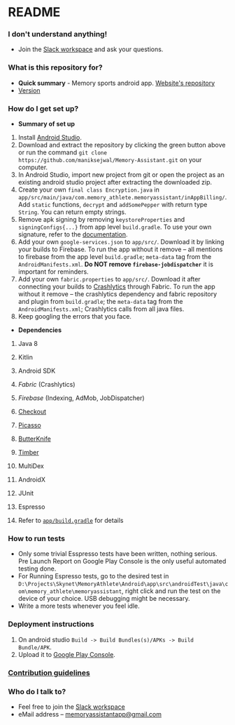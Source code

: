 # README #

### I don't understand anything! ###
* Join the [Slack workspace](https://join.slack.com/t/memory-athlete-skynet/shared_invite/enQtNDU4Njk5MTQ4NzEwLTQ4YWRhMTRkMmY0ZjllMWJmOTJkYmI3MjY3M2Q1Y2M4MGNkNmU3OGM0ZWE0MTRiZWRlZGRlN2I0NDcxMGRmN2U) and ask your questions.

### What is this repository for? ###

* **Quick summary** - Memory sports android app. [Website's repository](https://github.com/sharadv245/Memory-Assistant)
* [Version](https://github.com/maniksejwal/Memory-Assistant/blob/master/app/build.gradle)

### How do I get set up? ###

* **Summary of set up** 
1. Install [Android Studio](https://developer.android.com/studio). 
2. Download and extract the repository by clicking the green button above or run the command `git clone https://github.com/maniksejwal/Memory-Assistant.git` on your computer.
3. In Android Studio, import new project from git or open the project as an existing android studio project after extracting the downloaded zip. 
4. Create your own `final class Encryption.java` in `app/src/main/java/com.memory_athlete.memoryassistant/inAppBilling/`. Add `static` functions, `decrypt` and `addSomePepper` with return type `String`. You can return empty strings. 
5. Remove apk signing by removing `keystoreProperties` and `signingConfigs{...}` from app level `build.gradle`. To use your own signature, refer to the [documentation](https://developer.android.com/studio/publish/app-signing).
6. Add your own `google-services.json` to `app/src/`. Download it by linking your builds to Firebase. To run the app without it remove – all mentions to firebase from the app level `build.gradle`; `meta-data` tag from the `AndroidManifests.xml`. **Do NOT remove `firebase-jobdispatcher`** it is important for reminders.
7. Add your own `fabric.properties` to `app/src/`. Download it after connecting your builds to [Crashlytics](https://console.firebase.google.com/project/_/crashlytics) through Fabric. To run the app without it remove – the crashlytics dependency and fabric repository and plugin from `build.gradle`; the `meta-data` tag from the `AndroidManifests.xml`; Crashlytics calls from all java files. 
8. Keep googling the errors that you face.

* **Dependencies** 
1. Java 8
2. Kitlin
3. Android SDK
4. *Fabric* (Crashlytics)
5. *Firebase* (Indexing, AdMob, JobDispatcher) 
6. [Checkout](https://github.com/serso/android-checkout) 
7. [Picasso](https://github.com/square/picasso)
8. [ButterKnife](http://jakewharton.github.io/butterknife/)
9. [Timber](https://github.com/JakeWharton/timber)
10. MultiDex
11. AndroidX
12. JUnit
13. Espresso

13.  Refer to [`app/build.gradle`](https://github.com/maniksejwal/Memory-Assistant/blob/master/app/build.gradle) for details

### How to run tests ###
* Only some trivial Esspresso tests have been written, nothing serious. Pre Launch Report on Google Play Console is the only useful automated testing done. 
* For Running Espresso tests, go to the desired test in `D:\Projects\Skynet\MemoryAthlete\Android\app\src\androidTest\java\com\memory_athlete\memoryassistant`, right click and run the test on the device of your choice. USB debugging might be necessary.
* Write a more tests whenever you feel idle.

### Deployment instructions ###
1. On android studio `Build -> Build Bundles(s)/APKs -> Build Bundle/APK`.
2. Upload it to [Google Play Console](https://play.google.com/apps/publish/).

### [Contribution guidelines](https://github.com/maniksejwal/Memory-Assistant/blob/master/CONTRIBUTING.md) ###

### Who do I talk to? ###
* Feel free to join the [Slack workspace](https://join.slack.com/t/memory-athlete-skynet/shared_invite/enQtNDU4Njk5MTQ4NzEwLTQ4YWRhMTRkMmY0ZjllMWJmOTJkYmI3MjY3M2Q1Y2M4MGNkNmU3OGM0ZWE0MTRiZWRlZGRlN2I0NDcxMGRmN2U)
* eMail address – memoryassistantapp@gmail.com
